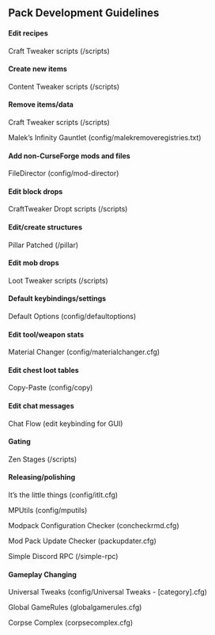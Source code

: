 ## Pack Development Guidelines
#### Edit recipes
Craft Tweaker scripts (/scripts)
#### Create new items
Content Tweaker scripts (/scripts)
#### Remove items/data
Craft Tweaker scripts (/scripts)

Malek’s Infinity Gauntlet (config/malekremoveregistries.txt)
#### Add non-CurseForge mods and files
FileDirector (config/mod-director)
#### Edit block drops
CraftTweaker Dropt scripts (/scripts)
#### Edit/create structures
Pillar Patched (/pillar)
#### Edit mob drops
Loot Tweaker scripts (/scripts)
#### Default keybindings/settings
Default Options (config/defaultoptions)
#### Edit tool/weapon stats
Material Changer (config/materialchanger.cfg)
#### Edit chest loot tables
Copy-Paste (config/copy)
#### Edit chat messages
Chat Flow (edit keybinding for GUI)
#### Gating
Zen Stages (/scripts)
#### Releasing/polishing
It’s the little things (config/itlt.cfg)

MPUtils (config/mputils)

Modpack Configuration Checker (concheckrmd.cfg)

Mod Pack Update Checker (packupdater.cfg)

Simple Discord RPC (/simple-rpc)
#### Gameplay Changing
Universal Tweaks (config/Universal Tweaks - [category].cfg)

Global GameRules (globalgamerules.cfg)

Corpse Complex (corpsecomplex.cfg)

